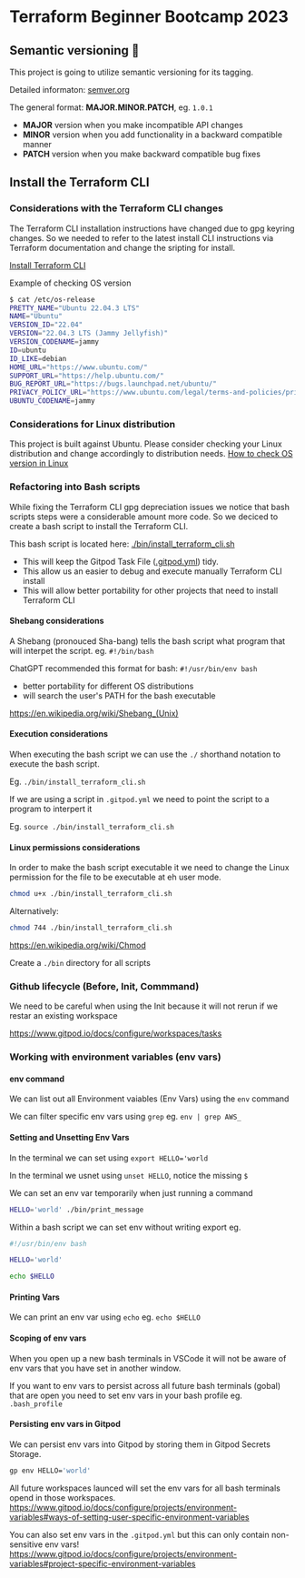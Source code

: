 # Terraform Beginner Bootcamp 2023

## Semantic versioning :mage:
This project is going to utilize semantic versioning for its tagging.

Detailed informaton: [semver.org](https://semver.org/)

The general format:
 **MAJOR.MINOR.PATCH**, eg. `1.0.1`

- **MAJOR** version when you make incompatible API changes
- **MINOR** version when you add functionality in a backward compatible manner
- **PATCH** version when you make backward compatible bug fixes

## Install the Terraform CLI

### Considerations with the Terraform CLI changes
The Terraform CLI installation instructions have changed due to gpg keyring changes. So we needed to refer to the latest install CLI instructions via Terraform documentation and change the sripting for install.

[Install Terraform CLI](https://developer.hashicorp.com/terraform/tutorials/aws-get-started/install-cli)

Example of checking OS version
```bash
$ cat /etc/os-release 
PRETTY_NAME="Ubuntu 22.04.3 LTS"
NAME="Ubuntu"
VERSION_ID="22.04"
VERSION="22.04.3 LTS (Jammy Jellyfish)"
VERSION_CODENAME=jammy
ID=ubuntu
ID_LIKE=debian
HOME_URL="https://www.ubuntu.com/"
SUPPORT_URL="https://help.ubuntu.com/"
BUG_REPORT_URL="https://bugs.launchpad.net/ubuntu/"
PRIVACY_POLICY_URL="https://www.ubuntu.com/legal/terms-and-policies/privacy-policy"
UBUNTU_CODENAME=jammy
```

### Considerations for Linux distribution

This project is built against Ubuntu. 
Please consider checking your Linux distribution and change accordingly to distribution needs.
[How to check OS version in Linux](https://www.cyberciti.biz/faq/how-to-check-os-version-in-linux-command-line/)


### Refactoring into Bash scripts

While fixing the Terraform CLI gpg depreciation issues we notice that bash scripts steps were a considerable amount more code. So we deciced to create a bash script to install the Terraform CLI.

This bash script is located here: [./bin/install_terraform_cli.sh](./bin/install_terraform_cli.sh)
- This will keep the Gitpod Task File ([.gitpod.yml](.gitpod.yml)) tidy.
- This allow us an easier to debug and execute manually Terraform CLI install
- This will allow better portability for other projects that need to install Terraform CLI

#### Shebang considerations

A Shebang (pronouced Sha-bang) tells the bash script what program that will interpet the script. eg. `#!/bin/bash`

ChatGPT recommended this format for bash:
`#!/usr/bin/env bash`

- better portability for different OS distributions
- will search the user's PATH for the bash executable

https://en.wikipedia.org/wiki/Shebang_(Unix)


#### Execution considerations
When executing the bash script we can use the `./` shorthand notation to execute the bash script.

Eg. `./bin/install_terraform_cli.sh`

If we are using a script in `.gitpod.yml` we need to point the script to a program to interpert it

Eg. `source ./bin/install_terraform_cli.sh`

#### Linux permissions considerations

In order to make the bash script executable it we need to change the Linux permission for the file to be executable at eh user mode.
```bash
chmod u+x ./bin/install_terraform_cli.sh
```
Alternatively: 
```bash
chmod 744 ./bin/install_terraform_cli.sh
```
https://en.wikipedia.org/wiki/Chmod


Create a `./bin` directory for all scripts

### Github lifecycle (Before, Init, Commmand)

We need to be careful when using the Init because it will not rerun if we restar an existing workspace

https://www.gitpod.io/docs/configure/workspaces/tasks


### Working with environment variables (env vars)

#### env command

We can list out all Environment vaiables (Env Vars) using the `env` command

We can filter specific env vars using `grep` eg. `env | grep AWS_`

#### Setting and Unsetting Env Vars

In the terminal we can set using `export HELLO='world`

In the terminal we usnet using `unset HELLO`, notice the missing `$`

We can set an env var temporarily when just running a command
```sh
HELLO='world' ./bin/print_message
```

Within a bash script we can set env without writing export eg.
```sh
#!/usr/bin/env bash

HELLO='world'

echo $HELLO
```

#### Printing Vars

We can print an env var using `echo` eg. `echo $HELLO`

#### Scoping of env vars

When you open up a new bash terminals in VSCode it will not be aware of env vars that you have set in another window.

If you want to env vars to persist across all future bash terminals (gobal) that are open you need to set env vars in your bash profile eg. `.bash_profile`

#### Persisting env vars in Gitpod

We can persist env vars into Gitpod by storing them in Gitpod Secrets Storage.
```sh
gp env HELLO='world'
```
All future workspaces launced will set the env vars for all bash terminals opend in those workspaces.
https://www.gitpod.io/docs/configure/projects/environment-variables#ways-of-setting-user-specific-environment-variables

You can also set env vars in the `.gitpod.yml` but this can only contain non-sensitive env vars!
https://www.gitpod.io/docs/configure/projects/environment-variables#project-specific-environment-variables

